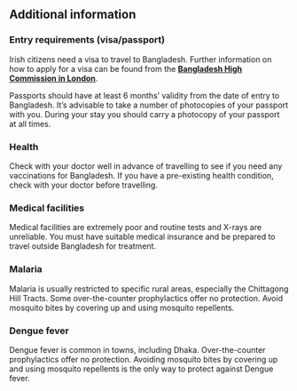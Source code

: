 ## Additional information

### **Entry requirements (visa/passport)**

Irish citizens need a visa to travel to Bangladesh. Further information on how to apply for a visa can be found from the [**Bangladesh High Commission in London**](https://bhclondon.org.uk/visa).

Passports should have at least 6 months’ validity from the date of entry to Bangladesh. It’s advisable to take a number of photocopies of your passport with you. During your stay you should carry a photocopy of your passport at all times.

### **Health**

Check with your doctor well in advance of travelling to see if you need any vaccinations for Bangladesh. If you have a pre-existing health condition, check with your doctor before travelling.

### **Medical facilities**

Medical facilities are extremely poor and routine tests and X-rays are unreliable. You must have suitable medical insurance and be prepared to travel outside Bangladesh for treatment.

### **Malaria**

Malaria is usually restricted to specific rural areas, especially the Chittagong Hill Tracts. Some over-the-counter prophylactics offer no protection. Avoid mosquito bites by covering up and using mosquito repellents.

### **Dengue fever**

Dengue fever is common in towns, including Dhaka. Over-the-counter prophylactics offer no protection. Avoiding mosquito bites by covering up and using mosquito repellents is the only way to protect against Dengue fever.
